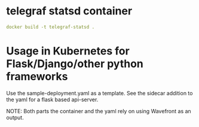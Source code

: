 # telegraf statsd container

```yaml
docker build -t telegraf-statsd .
```

# Usage in Kubernetes for Flask/Django/other python frameworks

Use the sample-deployment.yaml as a template. See the sidecar addition to the yaml for a flask based api-server.


NOTE: Both parts the container and the yaml rely on using Wavefront as an output. 

